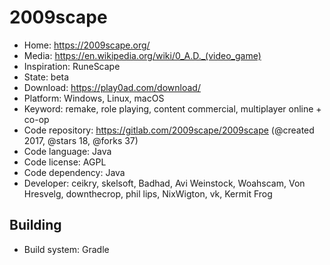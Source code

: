 # 2009scape

- Home: https://2009scape.org/
- Media: https://en.wikipedia.org/wiki/0_A.D._(video_game)
- Inspiration: RuneScape
- State: beta
- Download: https://play0ad.com/download/
- Platform: Windows, Linux, macOS
- Keyword: remake, role playing, content commercial, multiplayer online + co-op
- Code repository: https://gitlab.com/2009scape/2009scape (@created 2017, @stars 18, @forks 37)
- Code language: Java
- Code license: AGPL
- Code dependency: Java
- Developer: ceikry, skelsoft, Badhad, Avi Weinstock, Woahscam, Von Hresvelg, downthecrop, phil lips, NixWigton, vk, Kermit Frog

## Building

- Build system: Gradle

